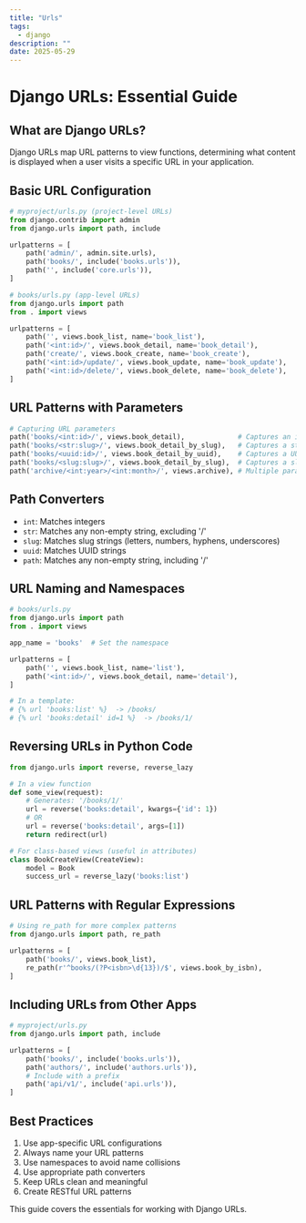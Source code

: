 ```yaml
---
title: "Urls"
tags:
  - django
description: ""
date: 2025-05-29
---
```


# Django URLs: Essential Guide

## What are Django URLs?
Django URLs map URL patterns to view functions, determining what content is displayed when a user visits a specific URL in your application.

## Basic URL Configuration
```python
# myproject/urls.py (project-level URLs)
from django.contrib import admin
from django.urls import path, include

urlpatterns = [
    path('admin/', admin.site.urls),
    path('books/', include('books.urls')),
    path('', include('core.urls')),
]

# books/urls.py (app-level URLs)
from django.urls import path
from . import views

urlpatterns = [
    path('', views.book_list, name='book_list'),
    path('<int:id>/', views.book_detail, name='book_detail'),
    path('create/', views.book_create, name='book_create'),
    path('<int:id>/update/', views.book_update, name='book_update'),
    path('<int:id>/delete/', views.book_delete, name='book_delete'),
]
```

## URL Patterns with Parameters
```python
# Capturing URL parameters
path('books/<int:id>/', views.book_detail),             # Captures an integer
path('books/<str:slug>/', views.book_detail_by_slug),   # Captures a string
path('books/<uuid:id>/', views.book_detail_by_uuid),    # Captures a UUID
path('books/<slug:slug>/', views.book_detail_by_slug),  # Captures a slug
path('archive/<int:year>/<int:month>/', views.archive), # Multiple parameters
```

## Path Converters
- `int`: Matches integers
- `str`: Matches any non-empty string, excluding '/'
- `slug`: Matches slug strings (letters, numbers, hyphens, underscores)
- `uuid`: Matches UUID strings
- `path`: Matches any non-empty string, including '/'

## URL Naming and Namespaces
```python
# books/urls.py
from django.urls import path
from . import views

app_name = 'books'  # Set the namespace

urlpatterns = [
    path('', views.book_list, name='list'),
    path('<int:id>/', views.book_detail, name='detail'),
]

# In a template:
# {% url 'books:list' %}  -> /books/
# {% url 'books:detail' id=1 %}  -> /books/1/
```

## Reversing URLs in Python Code
```python
from django.urls import reverse, reverse_lazy

# In a view function
def some_view(request):
    # Generates: '/books/1/'
    url = reverse('books:detail', kwargs={'id': 1})
    # OR
    url = reverse('books:detail', args=[1])
    return redirect(url)

# For class-based views (useful in attributes)
class BookCreateView(CreateView):
    model = Book
    success_url = reverse_lazy('books:list')
```

## URL Patterns with Regular Expressions
```python
# Using re_path for more complex patterns
from django.urls import path, re_path

urlpatterns = [
    path('books/', views.book_list),
    re_path(r'^books/(?P<isbn>\d{13})/$', views.book_by_isbn),
]
```

## Including URLs from Other Apps
```python
# myproject/urls.py
from django.urls import path, include

urlpatterns = [
    path('books/', include('books.urls')),
    path('authors/', include('authors.urls')),
    # Include with a prefix
    path('api/v1/', include('api.urls')),
]
```

## Best Practices
1. Use app-specific URL configurations
2. Always name your URL patterns
3. Use namespaces to avoid name collisions
4. Use appropriate path converters
5. Keep URLs clean and meaningful
6. Create RESTful URL patterns

This guide covers the essentials for working with Django URLs.
